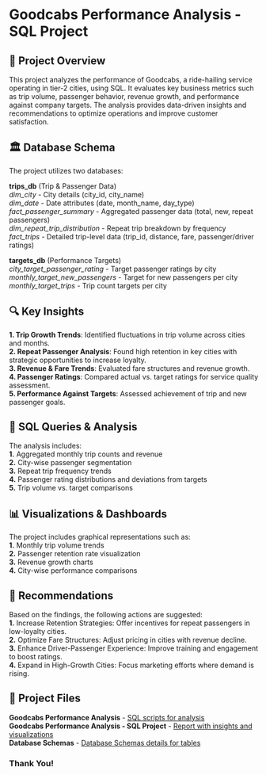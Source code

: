 # Goodcabs Performance Analysis - SQL Project

## 📌 Project Overview
This project analyzes the performance of Goodcabs, a ride-hailing service operating in tier-2 cities, using SQL. It evaluates key business metrics such as trip volume, passenger behavior, revenue growth, and performance against company targets. The analysis provides data-driven insights and recommendations to optimize operations and improve customer satisfaction.<br />

## 🏛 Database Schema
The project utilizes two databases:<br />

**trips_db** (Trip & Passenger Data)<br />
*dim_city* - City details (city_id, city_name)<br />
*dim_date* - Date attributes (date, month_name, day_type)<br />
*fact_passenger_summary* - Aggregated passenger data (total, new, repeat passengers)<br />
*dim_repeat_trip_distribution* - Repeat trip breakdown by frequency<br />
*fact_trips* - Detailed trip-level data (trip_id, distance, fare, passenger/driver ratings)<br />

**targets_db** (Performance Targets)<br />
*city_target_passenger_rating* - Target passenger ratings by city<br />
*monthly_target_new_passengers* - Target for new passengers per city<br />
*monthly_target_trips* - Trip count targets per city<br />

## 🔍 Key Insights
**1. Trip Growth Trends**: Identified fluctuations in trip volume across cities and months.<br />
**2. Repeat Passenger Analysis**: Found high retention in key cities with strategic opportunities to increase loyalty.<br />
**3. Revenue & Fare Trends**: Evaluated fare structures and revenue growth.<br />
**4. Passenger Ratings**: Compared actual vs. target ratings for service quality assessment.<br />
**5. Performance Against Targets**: Assessed achievement of trip and new passenger goals.<br />

## 📝 SQL Queries & Analysis
The analysis includes:<br />
**1.** Aggregated monthly trip counts and revenue<br />
**2.** City-wise passenger segmentation<br />
**3.** Repeat trip frequency trends<br />
**4.** Passenger rating distributions and deviations from targets<br />
**5.** Trip volume vs. target comparisons<br />

## 📊 Visualizations & Dashboards
The project includes graphical representations such as:<br />
**1.** Monthly trip volume trends<br />
**2.** Passenger retention rate visualization<br />
**3.** Revenue growth charts<br />
**4.** City-wise performance comparisons<br />

## 📌 Recommendations
Based on the findings, the following actions are suggested:<br />
**1.** Increase Retention Strategies: Offer incentives for repeat passengers in low-loyalty cities.<br />
**2.** Optimize Fare Structures: Adjust pricing in cities with revenue decline.<br />
**3.** Enhance Driver-Passenger Experience: Improve training and engagement to boost ratings.<br />
**4.** Expand in High-Growth Cities: Focus marketing efforts where demand is rising.<br />

## 📌 Project Files
**Goodcabs Performance Analysis** - [SQL scripts for analysis](https://github.com/neha071999/Goodcabs-Performance-Analysis---SQL-Project/blob/main/Goodcabs%20Performance%20Analysis.sql)<br />
**Goodcabs Performance Analysis - SQL Project** - [Report with insights and visualizations](https://github.com/neha071999/Goodcabs-Performance-Analysis---SQL-Project/blob/main/Goodcabs%20Performance%20Analysis%20-%20SQL%20%20Project.pdf)<br />
**Database Schemas** - [Database Schemas details for tables](https://github.com/neha071999/Goodcabs-Performance-Analysis---SQL-Project/blob/main/database_schemas.zip)<br />

### Thank You!
